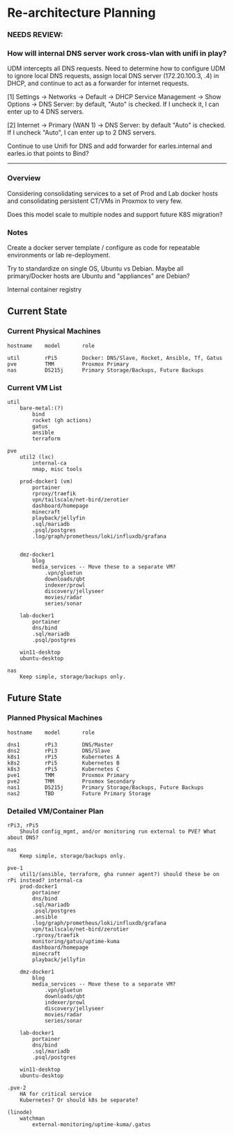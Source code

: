 # Re-architecture Planning

### NEEDS REVIEW:
### How will internal DNS server work cross-vlan with unifi in play?

UDM intercepts all DNS requests. Need to determine how to configure UDM to ignore local DNS requests, assign local DNS server (172.20.100.3, .4) in DHCP, and continue to act as a forwarder for internet requests.

[1] Settings -> Networks -> Default -> DHCP Service Management -> Show Options -> DNS Server: by default, "Auto" is checked. If I uncheck it, I can enter up to 4 DNS servers.

[2] Internet -> Primary (WAN 1) -> DNS Server: by default "Auto" is checked. If I uncheck "Auto", I can enter up to 2 DNS servers.

Continue to use Unifi for DNS and add forwarder for earles.internal and earles.io that points to Bind?

---

### Overview
Considering consolidating services to a set of Prod and Lab docker hosts and consolidating persistent CT/VMs in Proxmox to very few.

Does this model scale to multiple nodes and support future K8S migration?

### Notes

Create a docker server template / configure as code for repeatable environments or lab re-deployment.

Try to standardize on single OS, Ubuntu vs Debian. Maybe all primary/Docker hosts are Ubuntu and "appliances" are Debian?

Internal container registry

## Current State

### Current Physical Machines
```
hostname    model       role

util        rPi5        Docker: DNS/Slave, Rocket, Ansible, Tf, Gatus
pve         TMM         Proxmox Primary
nas         DS215j      Primary Storage/Backups, Future Backups
```

### Current VM List
```
util
    bare-metal:(?)
        bind
        rocket (gh actions)
        gatus
        ansible
        terraform

pve
    util2 (lxc)
        internal-ca
        nmap, misc tools

    prod-docker1 (vm)
        portainer
        rproxy/traefik
        vpn/tailscale/net-bird/zerotier
        dashboard/homepage
        minecraft
        playback/jellyfin
        .sql/mariadb
        .psql/postgres
        .log/graph/prometheus/loki/influxdb/grafana


    dmz-docker1
        blog
        media_services -- Move these to a separate VM?
            .vpn/gluetun
            downloads/qbt
            indexer/prowl
            discovery/jellyseer
            movies/radar
            series/sonar

    lab-docker1
        portainer
        dns/bind
        .sql/mariadb
        .psql/postgres

    win11-desktop
    ubuntu-desktop

nas
    Keep simple, storage/backups only.
```


## Future State

### Planned Physical Machines
```
hostname    model       role

dns1        rPi3        DNS/Master
dns2        rPi3        DNS/Slave
k8s1        rPi5        Kubernetes A
k8s2        rPi5        Kubernetes B
k8s3        rPi5        Kubernetes C
pve1        TMM         Proxmox Primary
pve2        TMM         Proxmox Secondary
nas1        DS215j      Primary Storage/Backups, Future Backups
nas2        TBD         Future Primary Storage
```

### Detailed VM/Container Plan
```
rPi3, rPi5
    Should config_mgmt, and/or monitoring run external to PVE? What about DNS?

nas
    Keep simple, storage/backups only.

pve-1
    util1/(ansible, terraform, gha runner agent?) should these be on rPi instead? internal-ca
    prod-docker1
        portainer
        dns/bind
        .sql/mariadb
        .psql/postgres
        .ansible
        .log/graph/prometheus/loki/influxdb/grafana
        vpn/tailscale/net-bird/zerotier
        .rproxy/traefik
        monitoring/gatus/uptime-kuma
        dashboard/homepage
        minecraft
        playback/jellyfin

    dmz-docker1
        blog
        media_services -- Move these to a separate VM?
            .vpn/gluetun
            downloads/qbt
            indexer/prowl
            discovery/jellyseer
            movies/radar
            series/sonar

    lab-docker1
        portainer
        dns/bind
        .sql/mariadb
        .psql/postgres

    win11-desktop
    ubuntu-desktop

.pve-2
    HA for critical service
    Kubernetes? Or should k8s be separate?

(linode)
    watchman
        external-monitoring/uptime-kuma/.gatus
```